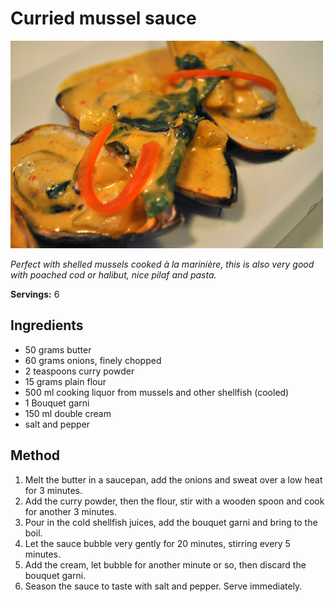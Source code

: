 # Curried mussel sauce

![Curried mussel sauce](resources/curried-mussel-sauce.png)

*Perfect with shelled mussels cooked à la marinière, this is also very good with poached cod or halibut, nice pilaf and pasta.*

**Servings:** 6

## Ingredients
- 50 grams butter
- 60 grams onions, finely chopped
- 2 teaspoons curry powder
- 15 grams plain flour
- 500 ml cooking liquor from mussels and other shellfish (cooled)
- 1 Bouquet garni
- 150 ml double cream
- salt and pepper

## Method
1. Melt the butter in a saucepan, add the onions and sweat over a low heat for 3 minutes. 
1. Add the curry powder, then the flour, stir with a wooden spoon and cook for another 3 minutes.
1. Pour in the cold shellfish juices, add the bouquet garni and bring to the boil.
1. Let the sauce bubble very gently for 20 minutes, stirring every 5 minutes.
1. Add the cream, let bubble for another minute or so, then discard the bouquet garni.
1. Season the sauce to taste with salt and pepper. Serve immediately.